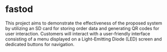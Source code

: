 # fastod
This project aims to demonstrate the effectiveness of the proposed system by utilizing an SD card for storing order data and generating QR codes for user interaction. Customers will interact with a user-friendly interface consisting of a menu displayed on a Light-Emitting Diode (LED) screen and dedicated buttons for navigation.
